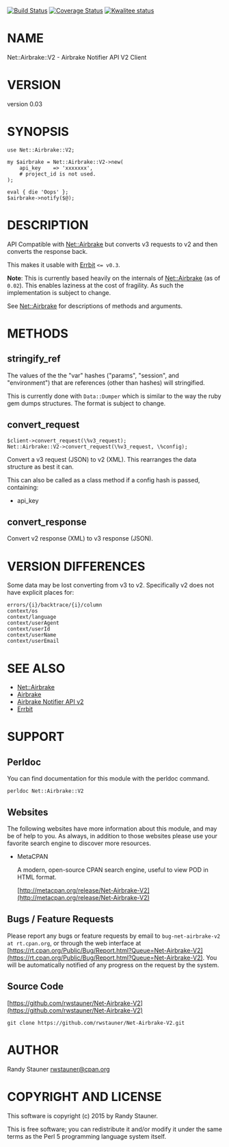 [![Build Status](https://travis-ci.org/rwstauner/Net-Airbrake-V2.svg?branch=master)](https://travis-ci.org/rwstauner/Net-Airbrake-V2)
[![Coverage Status](https://coveralls.io/repos/rwstauner/Net-Airbrake-V2/badge.svg?branch=master)](https://coveralls.io/r/rwstauner/Net-Airbrake-V2?branch=master)
[![Kwalitee status](http://cpants.cpanauthors.org/dist/Net-Airbrake-V2.png)](http://cpants.charsbar.org/dist/overview/Net-Airbrake-V2)

# NAME

Net::Airbrake::V2 - Airbrake Notifier API V2 Client

# VERSION

version 0.03

# SYNOPSIS

    use Net::Airbrake::V2;

    my $airbrake = Net::Airbrake::V2->new(
        api_key    => 'xxxxxxx',
        # project_id is not used.
    );

    eval { die 'Oops' };
    $airbrake->notify($@);

# DESCRIPTION

API Compatible with [Net::Airbrake](https://metacpan.org/pod/Net::Airbrake) but converts v3 requests to v2 and then converts the response back.

This makes it usable with [Errbit](https://errbit.github.io/errbit/) `<= v0.3`.

**Note**: This is currently based heavily on the internals of [Net::Airbrake](https://metacpan.org/pod/Net::Airbrake) (as of `0.02`).
This enables laziness at the cost of fragility.
As such the implementation is subject to change.

See [Net::Airbrake](https://metacpan.org/pod/Net::Airbrake) for descriptions of methods and arguments.

# METHODS

## stringify\_ref

The values of the the "var" hashes ("params", "session", and "environment")
that are references (other than hashes) will stringified.

This is currently done with `Data::Dumper`
which is similar to the way the ruby gem dumps structures.
The format is subject to change.

## convert\_request

    $client->convert_request(\%v3_request);
    Net::Airbrake::V2->convert_request(\%v3_request, \%config);

Convert a v3 request (JSON) to v2 (XML).
This rearranges the data structure as best it can.

This can also be called as a class method
if a config hash is passed, containing:

- api\_key

## convert\_response

Convert v2 response (XML) to v3 response (JSON).

# VERSION DIFFERENCES

Some data may be lost converting from v3 to v2.
Specifically v2 does not have explicit places for:

    errors/{i}/backtrace/{i}/column
    context/os
    context/language
    context/userAgent
    context/userId
    context/userName
    context/userEmail

# SEE ALSO

- [Net::Airbrake](https://metacpan.org/pod/Net::Airbrake)
- [Airbrake](https://airbrake.io)
- [Airbrake Notifier API v2](https://help.airbrake.io/kb/api-2/notifier-api-v23)
- [Errbit](https://errbit.github.io/errbit/)

# SUPPORT

## Perldoc

You can find documentation for this module with the perldoc command.

    perldoc Net::Airbrake::V2

## Websites

The following websites have more information about this module, and may be of help to you. As always,
in addition to those websites please use your favorite search engine to discover more resources.

- MetaCPAN

    A modern, open-source CPAN search engine, useful to view POD in HTML format.

    [http://metacpan.org/release/Net-Airbrake-V2](http://metacpan.org/release/Net-Airbrake-V2)

## Bugs / Feature Requests

Please report any bugs or feature requests by email to `bug-net-airbrake-v2 at rt.cpan.org`, or through
the web interface at [https://rt.cpan.org/Public/Bug/Report.html?Queue=Net-Airbrake-V2](https://rt.cpan.org/Public/Bug/Report.html?Queue=Net-Airbrake-V2). You will be automatically notified of any
progress on the request by the system.

## Source Code

[https://github.com/rwstauner/Net-Airbrake-V2](https://github.com/rwstauner/Net-Airbrake-V2)

    git clone https://github.com/rwstauner/Net-Airbrake-V2.git

# AUTHOR

Randy Stauner <rwstauner@cpan.org>

# COPYRIGHT AND LICENSE

This software is copyright (c) 2015 by Randy Stauner.

This is free software; you can redistribute it and/or modify it under
the same terms as the Perl 5 programming language system itself.

